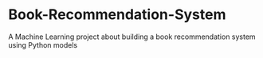 # Book-Recommendation-System
A Machine Learning project about building a book recommendation system using Python models  
